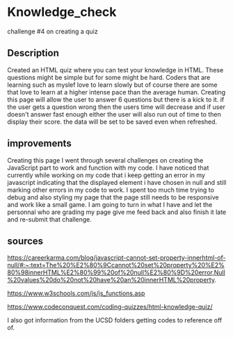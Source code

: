 # Knowledge_check
challenge #4 on creating a quiz 

## Description 
Created an HTML quiz where you can test your knowledge in HTML. These questions might be simple but for some might be hard. Coders that are learning such as myslef love to learn slowly but of course there are some that love to learn at a higher intense pace than the average human. Creating this page will allow the user to answer 6 questions but there is a kick to it. if the user gets a question wrong then the users time will decrease and if user doesn't answer fast enough either the user will also run out of time to then display their score. the data will be set to be saved even when refreshed.

## improvements
Creating this page I went through several challenges on creating the JavaScript part to work and function with my code. I have noticed that currently while working on my code that i keep getting an error in my javascript indicating that the displayed element i have chosen in null and still marking other errors in my code to work. I spent too much time trying to debug and also styling my page that the page still needs to be responsive and work like a small game. I am going to turn in what I have and let the personnal who are grading my page give me feed back and also finish it late and re-submit that challenge. 

## sources
https://careerkarma.com/blog/javascript-cannot-set-property-innerhtml-of-null/#:~:text=The%20%E2%80%9Ccannot%20set%20property%20%E2%80%98innerHTML%E2%80%99%20of%20null%E2%80%9D%20error,Null%20values%20do%20not%20have%20an%20innerHTML%20property.

https://www.w3schools.com/js/js_functions.asp

https://www.codeconquest.com/coding-quizzes/html-knowledge-quiz/

I also got information from the UCSD folders getting codes to reference off of.